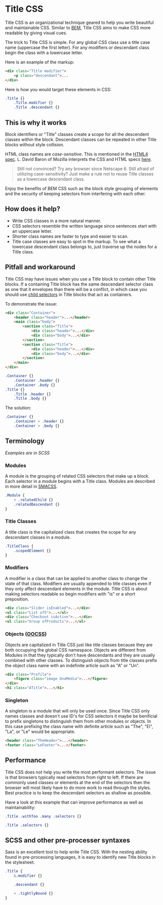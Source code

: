 Title CSS
=========

Title CSS is an organizational technique geared to help you write beautiful and maintainable CSS. Similar to [BEM](http://csswizardry.com/2013/01/mindbemding-getting-your-head-round-bem-syntax/), Title CSS aims to make CSS more readable by giving visual cues.

The trick to Title CSS is simple. For any global CSS class use a title case name (uppercase the first letter). For any modifiers or descendant class begin the class with a lowercase letter.

Here is an example of the markup:
```html
<div class="Title modifier">
    <p class="descendant">...
</div>
```

Here is how you would target these elements in CSS:
```css
.Title {}
    .Title.modifier {}
    .Title .descendant {}
```

This is why it works
--------------------
Block identifiers or "Title" classes create a scope for all the descendent classes within the block. Descendant classes can be repeated in other Title blocks without style collision.

HTML class names are *case-sensitive*. This is mentioned in the [HTML4 spec](http://www.w3.org/TR/REC-html40/struct/global.html#h-7.5.2). L. David Baron of Mozilla interprets the CSS and HTML specs [here](http://dbaron.org/css/test/casesens).

> Still not convinced? Try any browser since Netscape 6. Still afraid of utilizing case-sensitivity? Just make a rule not to reuse Title classes as a lowercase descendant class.

Enjoy the benefits of BEM CSS such as the block style grouping of elements and the security of keeping selectors from interfering with each other.

How does it help?
-----------------
* Write CSS classes in a more natural manner.
* CSS selectors resemble the written language since sentences start with an uppercase letter.
* Shorter class names are faster to type and easier to scan.
* Title case classes are easy to spot in the markup. To see what a lowercase descendant class belongs to, just traverse up the nodes for a Title class.

Pitfall and workaround
------------------------
Title CSS may have issues when you use a Title block to contain other Title blocks. If a containing Title block has the same descendant selector class as one that it envelopes than there will be a conflict, in which case you should use [child selectors](http://www.w3.org/TR/CSS21/selector.html#child-selectors) in Title blocks that act as containers.

To demonstrate the issue:
```html
<div class="Container">
    <header class="header">...</header>
    <main class="body">
        <section class="Title">
            <div class="header">...</div>
            <div class="body">...</div>
        </section>
        <section class="Title">
            <div class="header">...</div>
            <div class="body">...</div>
        </section>
    </main>
</div>
```
```css
.Container {}
    .Container .header {}
    .Container .body {}
.Title {}
    .Title .header {}
    .Title .body {}
```

The solution:
```css
.Container {}
    .Container > .header {}
    .Container > .body {}
```

Terminology
-----------

*Examples are in SCSS*

### Modules
A module is the grouping of related CSS selectors that make up a block. Each selector in a module begins with a Title class. Modules are described in more detail in [SMACSS](http://smacss.com/).

```scss
.Module {
    > .relatedChild {}
    .relatedDescendant {}
}
```

### Title Classes
A title class is the capitalized class that creates the scope for any descendant classes in a module.

```scss
.TitleClass {
    .scopedElement {}
}
```

### Modifiers
A modifier is a class that can be applied to another class to change the state of that class. Modifiers are usually appended to title classes even if they only affect descendant elements in the module. Title CSS is about making selectors readable so begin modifiers with "is" or a short preposition.

```html
<div class="Slider isEnabled">...</div>
<ul class="List of5">...</ul>
<div class="Checkout isActive">...</div>
<ul class="Group ofProducts">...</ul>
```

### Objects ([OOCSS](http://coding.smashingmagazine.com/2011/12/12/an-introduction-to-object-oriented-css-oocss/))
Objects are capitalized in Title CSS just like title classes because they are both occupying the global CSS namespace. Objects are different from Modules in that they typically don't have descendants and they are usually combined with other classes. To distinguish objects from title classes prefix the object class name with an indefinite article such as "A" or "Un".

```html
<div class="Profile">
    <figure class="image UnaMedia">...</figure>
</div>
<h1 class="ATitle">...</h1>
```

### Singleton
A singleton is a module that will only be used once. Since Title CSS only names classes and doesn't use ID's for CSS selectors it maybe be benificial to prefix singletons to distinguish them from other modules or objects. In this case prefixing the class name with definite article such as "The", "El", "La", or "Le" would be appropriate.

```html
<header class="TheHeader">...</header>
<footer class="LeFooter">...</footer>
```

Performance
-----------
Title CSS does not help you write the most performant selectors. The issue is that browsers typically read selectors from right to left. If there are commonly used classes or elements at the end of the selectors then the browser will most likely have to do more work to read through the styles. Best practice is to keep the descendant selectors as shallow as possible.

Have a look at this example that can improve performance as well as maintainability:
```css
.Title .withToo .many .selectors {}
```
```css
.Title .selectors {}
```

SCSS and other pre-processer syntaxes
-------------------------------------
Sass is an excellent tool to help write Title CSS. With the nesting ability found in pre-processing languages, it is easy to identify new Title blocks in the stylesheet.

```scss
.Title {
    &.modifier {}

    .descendant {}

    > .tightlyBound {}
}
```